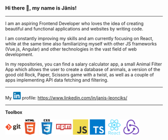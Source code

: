 ### Hi there 👋, my name is Jānis!

---

I am an aspiring Frontend Developer who loves the idea of creating beautiful and functional applications and websites by writing code.

I am constantly improving my skills and am currently focusing on React, while at the same time also familiarizing myself with other JS frameworks (Vue.js, Angular) and other technologies in the vast field of web development.

In my repositories, you can find a salary calculator app, a small Animal Filter App which allows the user to create a database of animals, a version of the good old Rock, Paper, Scissors game with a twist, as well as a couple of apps implementing API data fetching and filtering. 

---

My <img src="https://github.com/devicons/devicon/blob/master/icons/linkedin/linkedin-original.svg" alt="linkedin-logo" width="25px" height="25px" /> profile: https://www.linkedin.com/in/janis-leonciks/

---

**Toolbox**

<img src="https://github.com/devicons/devicon/blob/master/icons/git/git-original-wordmark.svg" alt="html-logo" width="50px" height="50px" /> <img src="https://github.com/devicons/devicon/blob/master/icons/html5/html5-original-wordmark.svg" alt="html-logo" width="50px" height="50px" /> <img src="https://github.com/devicons/devicon/blob/master/icons/css3/css3-original-wordmark.svg" alt="css-logo" width="50px" height="50px" /> <img src="https://github.com/devicons/devicon/blob/master/icons/npm/npm-original-wordmark.svg" alt="npm-logo" width="50px" height="50px" /> <img src="https://github.com/devicons/devicon/blob/master/icons/javascript/javascript-original.svg" alt="js-logo" width="50px" height="50px" /> <img src="https://github.com/devicons/devicon/blob/master/icons/typescript/typescript-original.svg" alt="ts-logo" width="50px" height="50px" /> <img src="https://github.com/devicons/devicon/blob/master/icons/react/react-original-wordmark.svg" alt="react-logo" width="50px" height="50px" /> 
<img src="https://github.com/devicons/devicon/blob/master/icons/redux/redux-original.svg" alt="redux-logo" width="50px" height="50px" /> 


<!--
**lejanio/lejanio** is a ✨ _special_ ✨ repository because its `README.md` (this file) appears on your GitHub profile.

Here are some ideas to get you started:

- 🔭 I’m currently working on ...
- 🌱 I’m currently learning ...
- 👯 I’m looking to collaborate on ...
- 🤔 I’m looking for help with ...
- 💬 Ask me about ...
- 📫 How to reach me: ...
- 😄 Pronouns: ...
- ⚡ Fun fact: ...
-->
